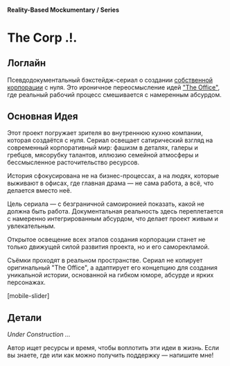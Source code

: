 #### Reality-Based Mockumentary / Series

# The Corp .!.

## Логлайн

Псевдодокументальный бэкстейдж-сериал о создании [собственной корпорации](/vision) с нуля. Это ироничное переосмысление идей ["The Office"](https://www.imdb.com/title/tt0386676/), где реальный рабочий процесс смешивается с намеренным абсурдом.

## Основная Идея

Этот проект погружает зрителя во внутреннюю кухню компании, которая создаётся с нуля. Сериал освещает сатирический взгляд на современный корпоративный мир: фашизм в деталях, галеры и гребцов, мясорубку талантов, иллюзию семейной атмосферы и бессмысленное расточительство ресурсов.

История сфокусирована не на бизнес-процессах, а на людях, которые выживают в офисах, где главная драма — не сама работа, а всё, что делается вместо неё.

Цель сериала — с безграничной самоиронией показать, какой не должна быть работа. Документальная реальность здесь переплетается с намеренно интегрированным абсурдом, что делает проект живым и увлекательным.

Открытое освещение всех этапов создания корпорации станет не только движущей силой развития проекта, но и его саморекламой.

Съёмки проходят в реальном пространстве. Сериал не копирует оригинальный "The Office", а адаптирует его концепцию для создания уникальной истории, основанной на гибком юморе, абсурде и ярких персонажах.

[mobile-slider]

## Детали

*Under Construction …*

Автор ищет ресурсы и время, чтобы воплотить эти идеи в жизнь. Если вы знаете, где или как можно получить поддержку — напишите мне!